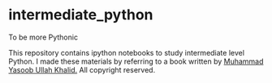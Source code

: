 # intermediate_python
To be more Pythonic

This repository contains ipython notebooks to study intermediate level Python.
I made these materials by referring to a book written by [Muhammad Yasoob Ullah Khalid.](https://pythontips.com/)
All copyright reserved.
